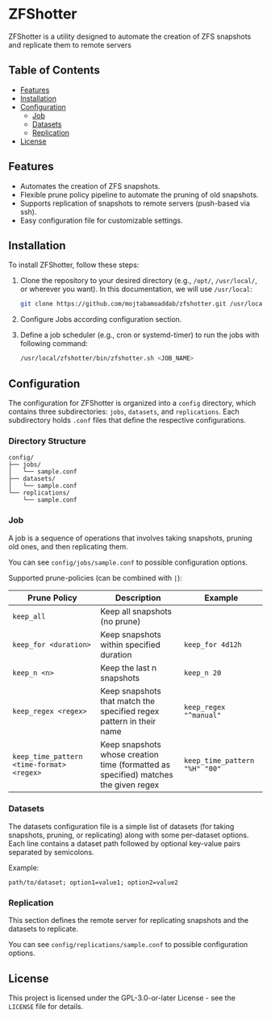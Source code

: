 # ZFShotter

ZFShotter is a utility designed to automate the creation of ZFS snapshots and
replicate them to remote servers


## Table of Contents
- [Features](#features)
- [Installation](#installation)
- [Configuration](#configuration)
  - [Job](#job)
  - [Datasets](#datasets)
  - [Replication](#replication)
- [License](#license)


## Features

- Automates the creation of ZFS snapshots.
- Flexible prune policy pipeline to automate the pruning of old snapshots.
- Supports replication of snapshots to remote servers (push-based via ssh).
- Easy configuration file for customizable settings.


## Installation

To install ZFShotter, follow these steps:

1. Clone the repository to your desired directory (e.g., `/opt/`, `/usr/local/`,
   or wherever you want). In this documentation, we will use `/usr/local`:

   ```bash
   git clone https://github.com/mojtabamoaddab/zfshotter.git /usr/local/zfshotter
   ```

2. Configure Jobs according configuration section.

3. Define a job scheduler (e.g., cron or systemd-timer) to run the jobs with following command:

   ```bash
   /usr/local/zfshotter/bin/zfshotter.sh <JOB_NAME>
   ```

## Configuration

The configuration for ZFShotter is organized into a `config` directory,
which contains three subdirectories: `jobs`, `datasets`, and `replications`.
Each subdirectory holds `.conf` files that define the respective configurations.


### Directory Structure

```
config/
├── jobs/
│   └── sample.conf
├── datasets/
│   └── sample.conf
└── replications/
    └── sample.conf
```


### Job

A job is a sequence of operations that involves taking snapshots, pruning old ones,
and then replicating them.

You can see `config/jobs/sample.conf` to possible configuration options.

Supported prune-policies (can be combined with `|`):

| Prune Policy          | Description                              | Example                |
|-----------------------|------------------------------------------|------------------------|
| `keep_all`            | Keep all snapshots (no prune)            |                        |
| `keep_for <duration>` | Keep snapshots within specified duration | `keep_for 4d12h`       |
| `keep_n <n>`          | Keep the last n snapshots                | `keep_n 20`            |
| `keep_regex <regex>`  | Keep snapshots that match the specified regex pattern in their name | `keep_regex "^manual"` |
| `keep_time_pattern <time-format> <regex>` | Keep snapshots whose creation time (formatted as specified) matches the given regex | `keep_time_pattern "%H" "00"` |


### Datasets

The datasets configuration file is a simple list of datasets  (for taking snapshots,
pruning, or replicating) along with some per-dataset options.
Each line contains a dataset path followed by optional key-value pairs separated by semicolons.

Example:
```
path/to/dataset; option1=value1; option2=value2
```


### Replication

This section defines the remote server for replicating snapshots and the datasets to replicate.

You can see `config/replications/sample.conf` to possible configuration options.



## License

This project is licensed under the GPL-3.0-or-later License -
see the `LICENSE` file for details.
